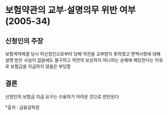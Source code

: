 # 보험약관의 교부·설명의무 위반 여부(2005-34)

## 신청인의 주장
보험계약체결 당시 피신청인으로부터 당해 약관을 교부받지 못하였고 면책사항에 대해 설명 받은 사실이 없음에도 불구하고 약관의 보상하지 아니하는 손해에 해당한다는 이유로 보험금을 지급하지 않음은 부당함

## 결론
신청인의 보험금 지급 요구는 수용하기 어려운 것으로 판단된다

*출처 : 금융감독원
